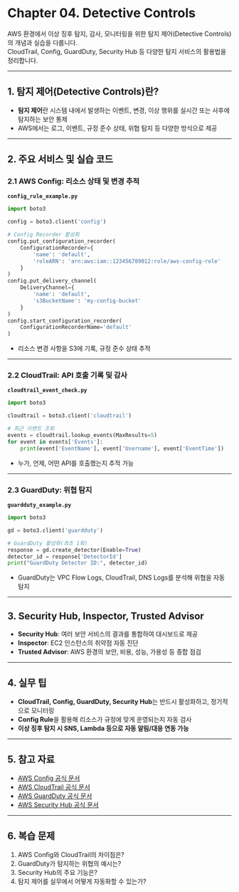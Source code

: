 # Chapter 04. Detective Controls

AWS 환경에서 이상 징후 탐지, 감사, 모니터링을 위한 탐지 제어(Detective Controls)의 개념과 실습을 다룹니다.  
CloudTrail, Config, GuardDuty, Security Hub 등 다양한 탐지 서비스의 활용법을 정리합니다.

---

## 1. 탐지 제어(Detective Controls)란?

- **탐지 제어**란 시스템 내에서 발생하는 이벤트, 변경, 이상 행위를 실시간 또는 사후에 탐지하는 보안 통제
- AWS에서는 로그, 이벤트, 규정 준수 상태, 위협 탐지 등 다양한 방식으로 제공

---

## 2. 주요 서비스 및 실습 코드

### 2.1 AWS Config: 리소스 상태 및 변경 추적

**`config_rule_example.py`**
```python
import boto3

config = boto3.client('config')

# Config Recorder 활성화
config.put_configuration_recorder(
    ConfigurationRecorder={
        'name': 'default',
        'roleARN': 'arn:aws:iam::123456789012:role/aws-config-role'
    }
)
config.put_delivery_channel(
    DeliveryChannel={
        'name': 'default',
        's3BucketName': 'my-config-bucket'
    }
)
config.start_configuration_recorder(
    ConfigurationRecorderName='default'
)
```
- 리소스 변경 사항을 S3에 기록, 규정 준수 상태 추적

---

### 2.2 CloudTrail: API 호출 기록 및 감사

**`cloudtrail_event_check.py`**
```python
import boto3

cloudtrail = boto3.client('cloudtrail')

# 최근 이벤트 조회
events = cloudtrail.lookup_events(MaxResults=5)
for event in events['Events']:
    print(event['EventName'], event['Username'], event['EventTime'])
```
- 누가, 언제, 어떤 API를 호출했는지 추적 가능

---

### 2.3 GuardDuty: 위협 탐지

**`guardduty_example.py`**
```python
import boto3

gd = boto3.client('guardduty')

# GuardDuty 활성화(최초 1회)
response = gd.create_detector(Enable=True)
detector_id = response['DetectorId']
print("GuardDuty Detector ID:", detector_id)
```
- GuardDuty는 VPC Flow Logs, CloudTrail, DNS Logs를 분석해 위협을 자동 탐지

---

## 3. Security Hub, Inspector, Trusted Advisor

- **Security Hub**: 여러 보안 서비스의 결과를 통합하여 대시보드로 제공
- **Inspector**: EC2 인스턴스의 취약점 자동 진단
- **Trusted Advisor**: AWS 환경의 보안, 비용, 성능, 가용성 등 종합 점검

---

## 4. 실무 팁

- **CloudTrail, Config, GuardDuty, Security Hub**는 반드시 활성화하고, 정기적으로 모니터링
- **Config Rule**을 활용해 리소스가 규정에 맞게 운영되는지 자동 검사
- **이상 징후 탐지 시 SNS, Lambda 등으로 자동 알림/대응 연동 가능**

---

## 5. 참고 자료

- [AWS Config 공식 문서](https://docs.aws.amazon.com/ko_kr/config/latest/developerguide/WhatIsConfig.html)
- [AWS CloudTrail 공식 문서](https://docs.aws.amazon.com/ko_kr/awscloudtrail/latest/userguide/cloudtrail-user-guide.html)
- [AWS GuardDuty 공식 문서](https://docs.aws.amazon.com/ko_kr/guardduty/latest/ug/what-is-guardduty.html)
- [AWS Security Hub 공식 문서](https://docs.aws.amazon.com/ko_kr/securityhub/latest/userguide/what-is-securityhub.html)

---

## 6. 복습 문제

1. AWS Config와 CloudTrail의 차이점은?
2. GuardDuty가 탐지하는 위협의 예시는?
3. Security Hub의 주요 기능은?
4. 탐지 제어를 실무에서 어떻게 자동화할 수 있는가?
